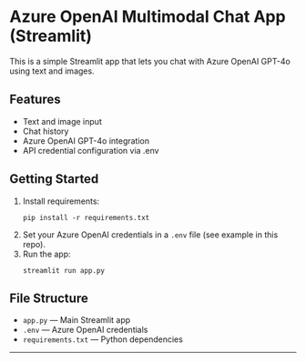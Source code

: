 # Azure OpenAI Multimodal Chat App (Streamlit)

This is a simple Streamlit app that lets you chat with Azure OpenAI GPT-4o using text and images.

## Features
- Text and image input
- Chat history
- Azure OpenAI GPT-4o integration
- API credential configuration via .env

## Getting Started
1. Install requirements:
   ```
   pip install -r requirements.txt
   ```
2. Set your Azure OpenAI credentials in a `.env` file (see example in this repo).
3. Run the app:
   ```
   streamlit run app.py
   ```

## File Structure
- `app.py` — Main Streamlit app
- `.env` — Azure OpenAI credentials
- `requirements.txt` — Python dependencies

---
